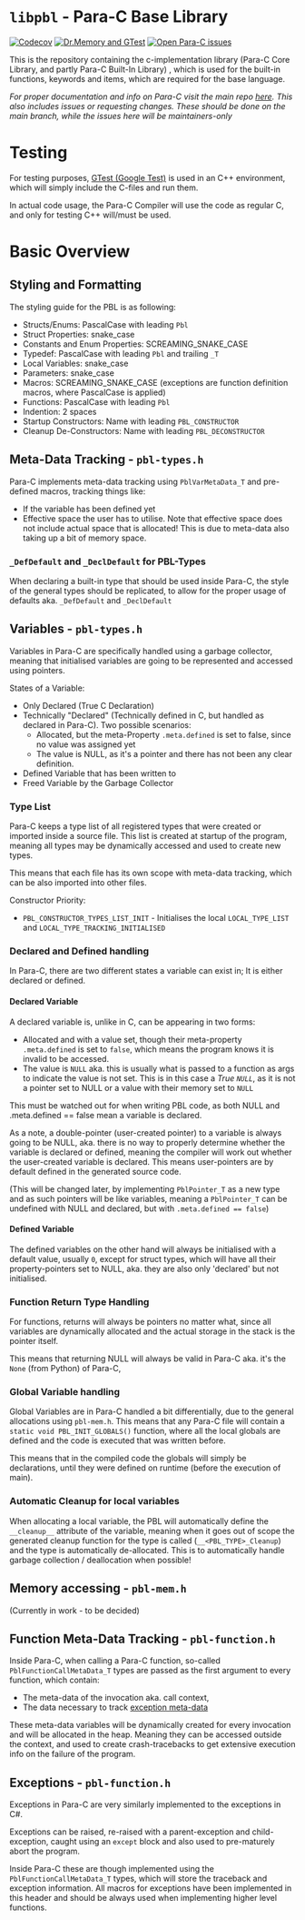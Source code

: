 # `libpbl` - Para-C Base Library

[![Codecov](https://github.com/Para-C/Para-C-Base-Library/actions/workflows/codecov.yml/badge.svg)](https://github.com/Para-C/Para-C-Base-Library/actions/workflows/codecov.yml)
[![Dr.Memory and GTest](https://github.com/Para-C/Para-C-Base-Library/actions/workflows/drmemory.yml/badge.svg)](https://github.com/Para-C/Para-C-Base-Library/actions/workflows/drmemory.yml)
[![Open Para-C issues](https://img.shields.io/github/issues/Para-C/Para-C)](https://github.com/Para-C/Para-C/issues)

This is the repository containing the c-implementation library (Para-C Core Library, and partly Para-C Built-In Library)
, which is used for the built-in functions, keywords and items, which are required for the base language.

*For proper documentation and info on Para-C visit the main repo [here](https://github.com/Para-C/Para-C). This also
includes issues or requesting changes. These should be done on the main branch, while the issues here will be
maintainers-only*

# Testing

For testing purposes, [GTest (Google Test)](https://github.com/google/googletest/releases/tag/release-1.11.0)
is used in an C++ environment, which will simply include the C-files and run them.

In actual code usage, the Para-C Compiler will use the code as regular C, and only for testing C++ will/must be used.

# Basic Overview

## Styling and Formatting

The styling guide for the PBL is as following:

- Structs/Enums: PascalCase with leading `Pbl`
- Struct Properties: snake_case
- Constants and Enum Properties: SCREAMING_SNAKE_CASE
- Typedef: PascalCase with leading `Pbl` and trailing `_T`
- Local Variables: snake_case
- Parameters: snake_case
- Macros: SCREAMING_SNAKE_CASE (exceptions are function definition macros, where PascalCase is applied)
- Functions: PascalCase with leading `Pbl`
- Indention: 2 spaces
- Startup Constructors: Name with leading `PBL_CONSTRUCTOR`
- Cleanup De-Constructors: Name with leading `PBL_DECONSTRUCTOR`

## Meta-Data Tracking - `pbl-types.h`

Para-C implements meta-data tracking using `PblVarMetaData_T` and pre-defined macros, tracking things like:

- If the variable has been defined yet
- Effective space the user has to utilise. Note that effective space does not include actual space that is allocated!
  This is due to meta-data also taking up a bit of memory space.

### `_DefDefault` and `_DeclDefault` for PBL-Types

When declaring a built-in type that should be used inside Para-C, the style of the general types should be replicated,
to allow for the proper usage of defaults aka. `_DefDefault` and `_DeclDefault`

## Variables - `pbl-types.h`

Variables in Para-C are specifically handled using a garbage collector, meaning that initialised variables are
going to be represented and accessed using pointers. 

States of a Variable: 
- Only Declared (True C Declaration)
- Technically "Declared" (Technically defined in C, but handled as declared in Para-C). Two possible 
  scenarios:
  - Allocated, but the meta-Property `.meta.defined` is set to false, since no value was assigned yet
  - The value is NULL, as it's a pointer and there has not been any clear definition.
- Defined Variable that has been written to
- Freed Variable by the Garbage Collector

### Type List

Para-C keeps a type list of all registered types that were created or imported inside a source file. This list is 
created at startup of the program, meaning all types may be dynamically accessed and used to create new types. 

This means that each file has its own scope with meta-data tracking, which can be also imported into other files. 

Constructor Priority:
- `PBL_CONSTRUCTOR_TYPES_LIST_INIT` - Initialises the local `LOCAL_TYPE_LIST` and `LOCAL_TYPE_TRACKING_INITIALISED` 

### Declared and Defined handling

In Para-C, there are two different states a variable can exist in; It is either declared or defined.

#### Declared Variable

A declared variable is, unlike in C, can be appearing in two forms:

- Allocated and with a value set, though their meta-property `.meta.defined` is set to `false`, which means the program
  knows it is invalid to be accessed.
- The value is `NULL` aka. this is usually what is passed to a function as args to indicate the value is not set. This
  is in this case a *True `NULL`*, as it is not a pointer set to NULL or a value with their memory set to `NULL`

This must be watched out for when writing PBL code, as both NULL and .meta.defined == false mean a variable is declared.

As a note, a double-pointer (user-created pointer) to a variable is always going to be NULL, aka. there is no way to
properly determine whether the variable is declared or defined, meaning the compiler will work out whether the
user-created variable is declared. This means user-pointers are by default defined in the generated source code.

(This will be changed later, by implementing `PblPointer_T` as a new type and as such pointers will be like variables,
meaning a `PblPointer_T` can be undefined with NULL and declared, but with `.meta.defined == false`)

#### Defined Variable

The defined variables on the other hand will always be initialised with a default value, usually `0`, except for struct
types, which will have all their property-pointers set to NULL, aka. they are also only 'declared' but not initialised.

### Function Return Type Handling

For functions, returns will always be pointers no matter what, since all variables are dynamically allocated and the
actual storage in the stack is the pointer itself.

This means that returning NULL will always be valid in Para-C aka. it's the `None` (from Python) of Para-C,

### Global Variable handling

Global Variables are in Para-C handled a bit differentially, due to the general allocations using `pbl-mem.h`. This
means that any Para-C file will contain a `static void PBL_INIT_GLOBALS()` function, where all the local globals
are defined and the code is executed that was written before.

This means that in the compiled code the globals will simply be declarations, until they were defined
on runtime (before the execution of main).

### Automatic Cleanup for local variables

When allocating a local variable, the PBL will automatically define the `__cleanup__` attribute of the variable, meaning
when it goes out of scope the generated cleanup function for the type is called (`__<PBL_TYPE>_Cleanup`) and the type is
automatically de-allocated. This is to automatically handle garbage collection / deallocation when possible!

## Memory accessing - `pbl-mem.h`

(Currently in work - to be decided)

## Function Meta-Data Tracking - `pbl-function.h`

Inside Para-C, when calling a Para-C function, so-called `PblFunctionCallMetaData_T` types are passed as the first
argument to every function, which contain:

- The meta-data of the invocation aka. call context,
- The data necessary to track [exception meta-data](#exceptions---pbl-functionh)

These meta-data variables will be dynamically created for every invocation and will be allocated in the heap. Meaning
they can be accessed outside the context, and used to create crash-tracebacks to get extensive execution info on the
failure of the program.

## Exceptions - `pbl-function.h`

Exceptions in Para-C are very similarly implemented to the exceptions in C#.

Exceptions can be raised, re-raised with a parent-exception and child-exception, caught using an `except` block and also
used to pre-maturely abort the program.

Inside Para-C these are though implemented using the `PblFunctionCallMetaData_T` types, which will store the traceback
and exception information. All macros for exceptions have been implemented in this header and should be always used when
implementing higher level functions.
